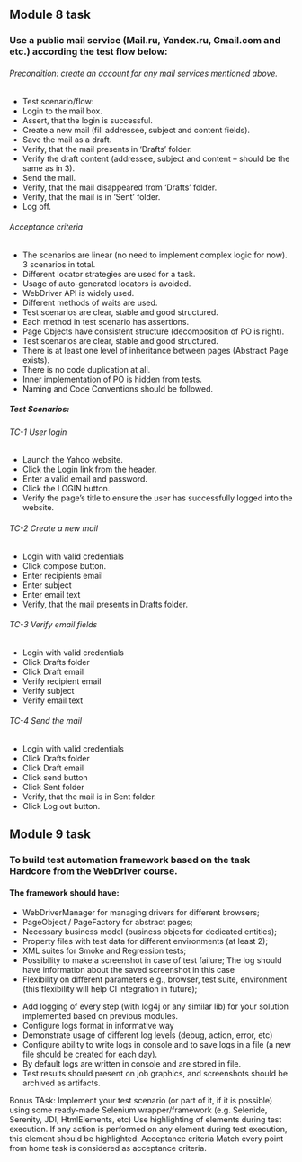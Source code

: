 ## Module 8 task 
### Use a public mail service (Mail.ru, Yandex.ru, Gmail.com and etc.) according the test flow below:
   ###### Precondition: create an account for any mail services mentioned above.
   - Test scenario/flow:
   - Login to the mail box.
   - Assert, that the login is successful.
   - Create a new mail (fill addressee, subject and content fields).
   - Save the mail as a draft.
   - Verify, that the mail presents in ‘Drafts’ folder.
   - Verify the draft content (addressee, subject and content – should be the same as in 3).
   - Send the mail.
   - Verify, that the mail disappeared from ‘Drafts’ folder.
   - Verify, that the mail is in ‘Sent’ folder.
   - Log off.

###### Acceptance criteria
* The scenarios are linear (no need to implement complex logic for now). 3 scenarios in total.
* Different locator strategies are used for a task.
* Usage of auto-generated locators is avoided.
* WebDriver API is widely used.
* Different methods of waits are used.
* Test scenarios are clear, stable and good structured.
* Each method in test scenario has assertions.
* Page Objects have consistent structure (decomposition of PO is right).
* Test scenarios are clear, stable and good structured.
* There is at least one level of inheritance between pages (Abstract Page exists).
* There is no code duplication at all.
* Inner implementation of PO is hidden from tests.
* Naming and Code Conventions should be followed.


##### Test Scenarios:

###### TC-1 User login
* Launch the Yahoo website.
* Click the Login link from the header.
* Enter a valid email and password.
* Click the LOGIN button.
* Verify the page’s title to ensure the user has successfully logged into the website.

###### TC-2 Create a new mail
* Login with valid credentials
* Click compose button.
* Enter recipients email
* Enter subject
* Enter email text
* Verify, that the mail presents in Drafts folder.

###### TC-3 Verify email fields
* Login with valid credentials
* Click Drafts folder
* Click Draft email
* Verify recipient email
* Verify subject
* Verify email text

###### TC-4 Send the mail
* Login with valid credentials
* Click Drafts folder
* Click Draft email
* Click send button
* Click Sent folder
* Verify, that the mail is in Sent folder.
* Click Log out button.

## Module 9 task

### To build test automation framework based on the task Hardcore from the WebDriver course.
#### The framework should have:
* WebDriverManager for managing drivers for different browsers;
* PageObject / PageFactory for abstract pages;
* Necessary business model (business objects for dedicated entities);
* Property files with test data for different environments (at least 2);
* XML suites for Smoke and Regression tests;
* Possibility to make a screenshot in case of test failure; The log should have information about the saved screenshot in this case
* Flexibility on different parameters e.g., browser, test suite, environment (this flexibility will help CI integration in future);

- Add logging of every step (with log4j or any similar lib) for your solution implemented based on previous modules.
- Configure logs format in informative way
- Demonstrate usage of different log levels (debug, action, error, etc)
- Configure ability to write logs in console and to save logs in a file (a new file should be created for each day).
- By default logs are written in console and are stored in file.
- Test results should present on job graphics, and screenshots should be archived as artifacts.

Bonus TAsk:
Implement your test scenario (or part of it, if it is possible) using some ready-made Selenium wrapper/framework
(e.g. Selenide, Serenity, JDI, HtmlElements, etc)
Use highlighting of elements during test execution. If any action is performed on any element during test execution,
this element should be highlighted.
Acceptance criteria
Match every point from home task is considered as acceptance criteria.